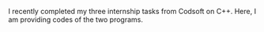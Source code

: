 I recently completed my three internship tasks from Codsoft on C++.
Here, I am providing codes of the two programs.
